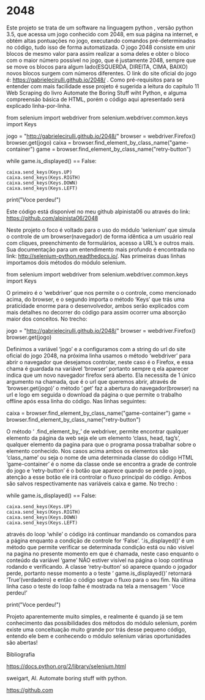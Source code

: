 # 2048
Este projeto se trata de um software na linguagem python , versão python 3.5, que acessa um jogo conhecido com 2048, em sua página na internet, e obtém altas pontuações no jogo, executando comandos pré-determinados no código, tudo isso de forma automatizada. O jogo 2048 consiste em unir blocos de mesmo valor para assim realizar a soma deles e obter o bloco com o maior número possível no jogo, que é justamente 2048, sempre que se move os blocos para algum lado(ESQUERDA, DIREITA, CIMA, BAIXO) novos blocos surgem com números diferentes. O link do site oficial do jogo é:  https://gabrielecirulli.github.io/2048/ .
Como pré-requisitos para se entender com mais facilidade esse projeto é sugerida a leitura do capítulo 11 Web Scraping do livro Automate the Boring Stuff wiht Python, e alguma compreensão básica de HTML, porém o código aqui apresentado será explicado linha-por-linha.

 
from selenium import webdriver
from selenium.webdriver.common.keys import Keys

jogo = "http://gabrielecirulli.github.io/2048/"
browser = webdriver.Firefox()
browser.get(jogo)
caixa = browser.find_element_by_class_name("game-container")
game = browser.find_element_by_class_name("retry-button")

while game.is_displayed() == False:

    caixa.send_keys(Keys.UP)
    caixa.send_keys(Keys.RIGTH)
    caixa.send_keys(Keys.DOWN)
    caixa.send_keys(Keys.LEFT)

print("Voce perdeu!")


Este código está disponível no meu github alpinista06 ou através do link: https://github.com/alpinista06/2048









Neste projeto o foco é voltado para o uso do módulo ‘selenium’ que simula o controle de um browser(navegador) de forma idêntica a um usuário real com cliques, preenchimento de formulários, acesso a URL’s e outros mais. Sua documentação para um entendimento mais profundo é encontrada no link: http://selenium-python.readthedocs.io/. 
Nas primeiras duas linhas importamos dois métodos do módulo selenium. 

from selenium import webdriver
from selenium.webdriver.common.keys import Keys

O primeiro é o ‘webdriver’ que nos permite o o controle, como mencionado acima, do browser, e o segundo importa o método ‘Keys’ que trás uma praticidade enorme para o desenvolvedor, ambos serão explicados com mais detalhes no decorrer do código para assim ocorrer uma absorção maior dos conceitos.
No trecho:
  
jogo = "http://gabrielecirulli.github.io/2048/"
browser = webdriver.Firefox()
browser.get(jogo)

Definimos a variável ‘jogo’ e a configuramos com a string do url do site oficial do jogo 2048, na próxima linha usamos o método ‘webdriver’ para abrir o navegador que desejamos controlar, neste caso é o Firefox, e essa chama é guardada na variável ‘browser’ portanto sempre q ela aparecer indica que um novo  navegador firefox será aberto. Ela necessita de 1 único argumento na chamada, que é o url que queremos abrir, através de ‘browser.get(jogo)’ o método ‘.get’ faz a abertura do navegador(browser) na url e logo em seguida o download da página o que permite o trabalho offline após essa linha do código.
Nas linhas seguintes:

caixa = browser.find_element_by_class_name("game-container")
game = browser.find_element_by_class_name("retry-button")

O método ‘ .find_element_by_’ de webdriver, permite encontrar qualquer elemento da página da web seja ele um elemento ‘class, head, tag’s’, qualquer elemento da pagina para que o programa possa trabalhar sobre o elemento conhecido. Nos casos acima ambos os elementos são ‘class_name’ ou seja o nome de uma determinada classe do código HTML ‘game-container’ é o nome da classe onde se encontra a grade de controle do jogo e ‘retry-button’ é o botão que aparece quando se perde o jogo, atenção a esse botão ele irá controlar o fluxo principal do código. Ambos são salvos respectivamente nas variáveis caixa e game.
No trecho :

    

while game.is_displayed() == False:

    caixa.send_keys(Keys.UP)
    caixa.send_keys(Keys.RIGTH)
    caixa.send_keys(Keys.DOWN)
    caixa.send_keys(Keys.LEFT)


através do loop ‘while’ o código irá continuar mandando os comandos para a página enquanto a condição de controle for ‘False’. ‘.is_displayed()’ é um método que permite verificar se determinada condição está ou não visível na pagina no presente momento em que é chamada, neste caso enquanto o conteúdo da variável ‘game’ NÃO estiver visível na página o loop continua rodando e verificando. A classe ‘retry-button’ só aparece quando o jogador perde, portanto nesse momento a o teste ‘ game.is_displayed()’ retornará ‘True’(verdadeiro) e então o código segue o fluxo para o seu fim.
Na última linha caso o teste do loop falhe é mostrada na tela a mensagem ‘ Voce perdeu!’


print("Voce perdeu!")

Projeto aparentemente muito simples, e realmente é quando já se tem conhecimento das possibilidades dos métodos do módulo selenium, porém existe uma conceituação muito grande por trás desse pequeno código, entendo ele bem e conhecendo o módulo selenium várias oportunidades são abertas!





Bibliografia

https://docs.python.org/2/library/selenium.html

sweigart, Al. Automate boring stuff with python.

https://github.com
